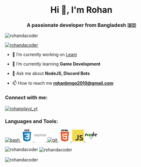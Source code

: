 <h1 align="center">Hi 👋, I'm Rohan</h1>
<h3 align="center">A passionate developer from Bangladesh 🇧🇩</h3>

<p align="left"> <img src="https://komarev.com/ghpvc/?username=rohandacoder&label=Profile%20views&color=0e75b6&style=flat" alt="rohandacoder" /> </p>

<p align="left"> <a href="https://github.com/ryo-ma/github-profile-trophy"><img src="https://github-profile-trophy.vercel.app/?username=rohandacoder" alt="rohandacoder" /></a> </p>

- 🔭 I’m currently working on [Leam](https://github.com/RohanDaCoder/Lean)

- 🌱 I’m currently learning **Game Development**

- 💬 Ask me about **NodeJS, Discord Bots**

- 📫 How to reach me **rohanbmgo2010@gmail.com**

<h3 align="left">Connect with me:</h3>
<p align="left">
<a href="https://www.youtube.com/c/rohanplayz_yt" target="blank"><img align="center" src="https://raw.githubusercontent.com/rahuldkjain/github-profile-readme-generator/master/src/images/icons/Social/youtube.svg" alt="rohanplayz_yt" height="30" width="40" /></a>
</p>

<h3 align="left">Languages and Tools:</h3>
<p align="left"> <a href="https://www.gnu.org/software/bash/" target="_blank" rel="noreferrer"> <img src="https://www.vectorlogo.zone/logos/gnu_bash/gnu_bash-icon.svg" alt="bash" width="40" height="40"/> </a> <a href="https://www.w3schools.com/css/" target="_blank" rel="noreferrer"> <img src="https://raw.githubusercontent.com/devicons/devicon/master/icons/css3/css3-original-wordmark.svg" alt="css3" width="40" height="40"/> </a> <a href="https://expressjs.com" target="_blank" rel="noreferrer"> <img src="https://raw.githubusercontent.com/devicons/devicon/master/icons/express/express-original-wordmark.svg" alt="express" width="40" height="40"/> </a> <a href="https://git-scm.com/" target="_blank" rel="noreferrer"> <img src="https://www.vectorlogo.zone/logos/git-scm/git-scm-icon.svg" alt="git" width="40" height="40"/> </a> <a href="https://www.w3.org/html/" target="_blank" rel="noreferrer"> <img src="https://raw.githubusercontent.com/devicons/devicon/master/icons/html5/html5-original-wordmark.svg" alt="html5" width="40" height="40"/> </a> <a href="https://developer.mozilla.org/en-US/docs/Web/JavaScript" target="_blank" rel="noreferrer"> <img src="https://raw.githubusercontent.com/devicons/devicon/master/icons/javascript/javascript-original.svg" alt="javascript" width="40" height="40"/> </a> <a href="https://nodejs.org" target="_blank" rel="noreferrer"> <img src="https://raw.githubusercontent.com/devicons/devicon/master/icons/nodejs/nodejs-original-wordmark.svg" alt="nodejs" width="40" height="40"/> </a> </p>

<p><img align="left" src="https://github-readme-stats.vercel.app/api/top-langs?username=rohandacoder&show_icons=true&locale=en&layout=compact" alt="rohandacoder" /></p>

<p>&nbsp;<img align="center" src="https://github-readme-stats.vercel.app/api?username=rohandacoder&show_icons=true&locale=en" alt="rohandacoder" /></p>

<p><img align="center" src="https://github-readme-streak-stats.herokuapp.com/?user=rohandacoder&" alt="rohandacoder" /></p>

